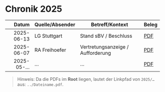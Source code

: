 # Chronik 2025

| Datum       | Quelle/Absender            | Betreff/Kontext                                  | Beleg |
|------------:|----------------------------|--------------------------------------------------|-------|
| 2025-06-13  | LG Stuttgart               | Stand sBV / Beschluss                            | [PDF](../10003968086_1_Anforderung%20StN.pdf) |
| 2025-06-07  | RA Freihoefer              | Vertretungsanzeige / Aufforderung                | [PDF](../10002545284_1_Vertretungsanzeige%20und%20Aufforderungsschreiben.pdf) |
| 2025-05-…   | …                          | …                                                | [PDF](../DATEINAME.pdf) |

> Hinweis: Da die PDFs im **Root** liegen, lautet der Linkpfad von `2025/…` aus: `../Dateiname.pdf`.

